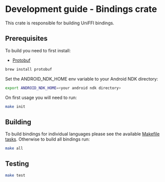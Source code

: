 # Development guide - Bindings crate
This crate is responsible for building UniFFI bindings.

## Prerequisites
To build you need to first install:
- [Protobuf](https://protobuf.dev/installation/)
```bash
brew install protobuf
```

Set the ANDROID_NDK_HOME env variable to your Android NDK directory:
```bash
export ANDROID_NDK_HOME=<your android ndk directory>
```

On first usage you will need to run:
```bash
make init
```

## Building
To build bindings for individual languages please see the available [Makefile tasks](lib/bindings/makefile). Otherwise to build all bindings run:
```bash
make all
```

## Testing
```bash
make test
```
